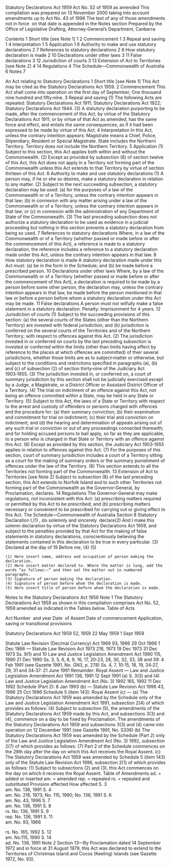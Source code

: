 
Statutory Declarations Act 1959
Act No. 52 of 1959 as amended
This compilation was prepared on 13 November 2000 taking into account amendments up to Act No. 43 of 1996
The text of any of those amendments not in force  on that date is appended in the Notes section
Prepared by the Office of Legislative Drafting, Attorney‑General’s Department, Canberra
  
  
  
Contents
1	Short title [see Note 1]	1
2	Commencement	1
3	Repeal and saving	1
4	Interpretation	1
5	Application	1
6	Authority to make and use statutory declarations	2
7	References to statutory declarations	2
8	How statutory declaration is made	2
10	Declarations under other laws	3
11	False declarations	3
12	Jurisdiction of courts	3
13	Extension of Act to Territories [see Note 2]	4
14	Regulations	4
The Schedule—Commonwealth of Australia	6
Notes		7

An Act relating to Statutory Declarations
1  Short title [see Note 1]
		This Act may be cited as the Statutory Declarations Act 1959.
2  Commencement
		This Act shall come into operation on the first day of September, One thousand nine hundred and fifty‑nine.
3  Repeal and saving
	(1)	The following Acts are repealed:
		Statutory Declarations Act 1911;
		Statutory Declarations Act 1922;
		Statutory Declarations Act 1944.
	(3)	A statutory declaration purporting to be made, after the commencement of this Act, by virtue of the Statutory Declarations Act 1911, or by virtue of that Act as amended, has the same force and effect, and entails the same consequences, as if it had been expressed to be made by virtue of this Act.
4  Interpretation
		In this Act, unless the contrary intention appears:
Magistrate means a Chief, Police, Stipendiary, Resident or Special Magistrate.
State includes the Northern Territory.
Territory does not include the Northern Territory.
5  Application
	(1)	Subject to this section, this Act applies both within and without the Commonwealth.
	(2)	Except as provided by subsection (8) of section twelve of this Act, this Act does not apply in a Territory not forming part of the Commonwealth unless this Act extends to that Territory by virtue of section thirteen of this Act.
6  Authority to make and use statutory declarations
	(1)	A person may, if he or she so desires, make a statutory declaration in relation to any matter.
	(2)	Subject to the next succeeding subsection, a statutory declaration may be used:
	(a)	for the purposes of a law of the Commonwealth or of a Territory, unless the contrary intention appears in that law;
	(b)	in connexion with any matter arising under a law of the Commonwealth or of a Territory, unless the contrary intention appears in that law; or
	(c)	in connexion with the administration of any Department of State of the Commonwealth.
	(3)	The last preceding subsection does not authorize a statutory declaration to be used as evidence in a judicial proceeding but nothing in this section prevents a statutory declaration from being so used.
7  References to statutory declarations
		Where, in a law of the Commonwealth or of a Territory (whether passed or made before or after the commencement of this Act), a reference is made to a statutory declaration, the reference includes a reference to a statutory declaration made under this Act, unless the contrary intention appears in that law.
8  How statutory declaration is made
		A statutory declaration made under this Act must:
	(a)	be in the form in the Schedule; and
	(b)	be made before a prescribed person.
10  Declarations under other laws
		Where, by a law of the Commonwealth or of a Territory (whether passed or made before or after the commencement of this Act), a declaration is required to be made by a person before some other person, the declaration may, unless the contrary intention appears in that law, be made before the person mentioned in that law or before a person before whom a statutory declaration under this Act may be made.
11  False declarations
		A person must not wilfully make a false statement in a statutory declaration.
Penalty:	Imprisonment for 4 years.
12  Jurisdiction of courts
	(1)	Subject to the succeeding provisions of this section:
	(a)	the several courts of the States (other than the Northern Territory) are invested with federal jurisdiction; and
	(b)	jurisdiction is conferred on the several courts of the Territories and of the Northern Territory;
with respect to offences against this Act.
	(2)	The jurisdiction invested in or conferred on courts by the last preceding subsection is invested or conferred within the limits (other than limits having effect by reference to the places at which offences are committed) of their several jurisdictions, whether those limits are as to subject‑matter or otherwise, but subject to the conditions and restrictions specified in paragraphs (a), (b) and (c) of subsection (2) of section thirty‑nine of the Judiciary Act 1903‑1955.
	(3)	The jurisdiction invested in, or conferred on, a court of summary jurisdiction by this section shall not be judicially exercised except by a Judge, a Magistrate, or a District Officer or Assistant District Officer of a Territory.
	(4)	The trial on indictment of an offence against this Act, not being an offence committed within a State, may be held in any State or Territory.
	(5)	Subject to this Act, the laws of a State or Territory with respect to the arrest and custody of offenders or persons charged with offences and the procedure for:
	(a)	their summary conviction;
	(b)	their examination and commitment for trial on indictment;
	(c)	their trial and conviction on indictment; and
	(d)	the hearing and determination of appeals arising out of any such trial or conviction or out of any proceedings connected therewith;
and for holding accused persons to bail apply, so far as they are applicable, to a person who is charged in that State or Territory with an offence against this Act.
	(6)	Except as provided by this section, the Judiciary Act 1903‑1955 applies in relation to offences against this Act.
	(7)	For the purposes of this section, court of summary jurisdiction includes a court of a Territory sitting as a court for the making of summary orders or the summary punishment of offences under the law of the Territory.
	(8)	This section extends to all the Territories not forming part of the Commonwealth.
13  Extension of Act to Territories [see Note 2]
		Subject to subsection (8) of the last preceding section, this Act extends to Norfolk Island and to such other Territories not forming part of the Commonwealth as the Governor‑General, by Proclamation, declares.
14  Regulations
		The Governor‑General may make regulations, not inconsistent with this Act:
	(a)	prescribing matters required or permitted by this Act to be prescribed; and
	(b)	prescribing matters necessary or convenient to be prescribed for carrying out or giving effect to this Act.
The Schedule—Commonwealth of Australia
Section 8
Statutory Declaration
I,(1)							, do solemnly and sincerely  declare(2)
And I make this solemn declaration by virtue of the Statutory Declarations Act 1959, and subject to the penalties provided by that Act for the making of false statements in statutory declarations, conscientiously believing the statements contained in this declaration to be true in every particular.
(3)
Declared at						the
day of			 19
Before me, 
(4)
(5)



	(1)	Here insert name, address and occupation of person making the declaration.
	(2)	Here insert matter declared to. Where the matter is long, add the words “as follows:—” and then set the matter out in numbered paragraphs.
	(3)	Signature of person making the declaration.
	(4)	Signature of person before whom the declaration is made.
	(5)	Here insert title of person before whom the declaration is made.

Notes to the Statutory Declarations Act 1959
Note 1
The Statutory Declarations Act 1959 as shown in this compilation comprises Act No. 52, 1959 amended as indicated in the Tables below.
Table of Acts

Act
Number  and year
Date  of Assent
Date of commencement
Application, saving or transitional provisions

Statutory Declarations Act 1959
52, 1959
22 May 1959
1 Sept 1959

Statute Law Revision (Decimal Currency) Act 1966
93, 1966
29 Oct 1966
1 Dec 1966
—
Statute Law Revision Act 1973
216, 1973
19 Dec 1973
31 Dec 1973
Ss. 9(1) and 10
Law and Justice Legislation Amendment Act 1990
115, 1990
21 Dec 1990
Ss. 3, 5, 6, 8, 9, 16, 17, 20‑23, 28, 30, 32, 33, 38 and 39: 4 Feb 1991 (see Gazette 1991, No. GN3, p. 278) Ss. 4, 7, 10‑15, 18, 19, 24‑27, 29, 31 and 34‑37: 21 June 1991 Remainder: Royal Assent
—
Law and Justice Legislation Amendment Act 1991
136, 1991
12 Sept 1991
(a)
S. 3(3) and (4)
Law and Justice Legislation Amendment Act (No. 3) 1992
165, 1992
11 Dec 1992
Schedule (Part 2): 8 Jan 1993 (b)
—
Statute Law Revision Act 1996
43, 1996
25 Oct 1996
Schedule 5 (item 143): Royal Assent (c)
— 
(a)	The Statutory Declarations Act 1959 was amended by the Schedule only of the Law and Justice Legislation Amendment Act 1991, subsection 2(4) of which provides as follows:
	(4)	Subject to subsection (5), the amendments of the Statutory Declarations Act 1959 made by this Act, and subsections 3(3) and (4), commence on a day to be fixed by Proclamation.
	The amendments of the Statutory Declarations Act 1959 and subsections 3(3) and (4) came into operation on 12 December 1991 (see Gazette 1991, No. S336)
(b)	The Statutory Declarations Act 1959 was amended by the Schedule (Part 2) only of the Law and Justice Legislation Amendment Act (No. 3) 1992, subsection 2(7) of which provides as follows:
	(7)	Part 2 of the Schedule commences on the 28th day after the day on which this Act receives the Royal Assent.
(c)	The Statutory Declarations Act 1959 was amended by Schedule 5 (item 143) only of the Statute Law Revision Act 1996, subsection 2(1) of which provides as follows:
	(1)	Subject to subsections (2) and (3), this Act commences on the day on which it receives the Royal Assent.
Table of Amendments
ad. = added or inserted      am. = amended      rep. = repealed      rs. = repealed and substituted
Provision affected
How affected
S. 3	
am. No. 136, 1991
S. 4	
am. No. 216, 1973; No. 115, 1990; No. 136, 1991
S. 6	
am. No. 43, 1996
S. 7	
am. No. 136, 1991
S. 8	
rs. No. 136, 1991
S. 9	
rep. No. 136, 1991
S. 11	
am. No. 93, 1966

rs. No. 165, 1992
S. 12	
am. No.115, 1990
S. 14	
ad. No. 136, 1991 
Note 2
Section 13—By Proclamation dated 14 September 1972 and in force at 31 August 1979, this Act was declared to extend to the Territories of Christmas Island and Cocos (Keeling) Islands (see Gazette 1972, No. 93).

